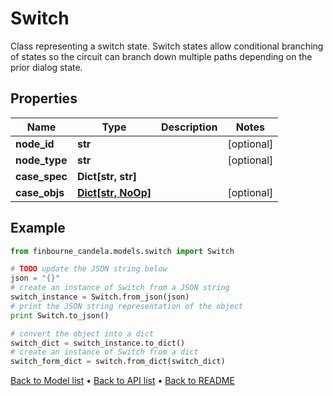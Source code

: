 # Switch

Class representing a switch state. Switch states allow conditional branching of states so the circuit can branch down multiple paths depending on the prior dialog state.

## Properties
Name | Type | Description | Notes
------------ | ------------- | ------------- | -------------
**node_id** | **str** |  | [optional] 
**node_type** | **str** |  | [optional] 
**case_spec** | **Dict[str, str]** |  | 
**case_objs** | [**Dict[str, NoOp]**](NoOp.md) |  | [optional] 

## Example

```python
from finbourne_candela.models.switch import Switch

# TODO update the JSON string below
json = "{}"
# create an instance of Switch from a JSON string
switch_instance = Switch.from_json(json)
# print the JSON string representation of the object
print Switch.to_json()

# convert the object into a dict
switch_dict = switch_instance.to_dict()
# create an instance of Switch from a dict
switch_form_dict = switch.from_dict(switch_dict)
```
[Back to Model list](../README.md#documentation-for-models) &#8226; [Back to API list](../README.md#documentation-for-api-endpoints) &#8226; [Back to README](../README.md)


